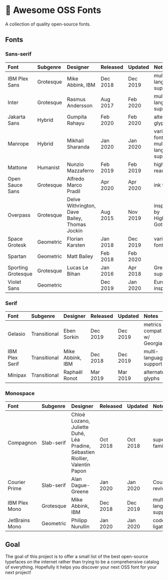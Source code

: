 # 📓 Awesome OSS Fonts

A collection of quality open-source fonts.

## Fonts

### Sans-serif

| Font           | Subgenre  | Designer         | Released | Updated  | Notes                  | Link                    |
|:---------------|:----------|:-----------------|:---------|:---------|:-----------------------|:-----------------------:|
| IBM Plex Sans  | Grotesque | Mike Abbink, IBM | Dec 2018 | Dec 2019 | multi-language support | [GitHub](https://github.com/IBM/plex) |
| Inter          | Grotesque | Rasmus Andersson | Aug 2017 | Feb 2020 | multi-language support | [GitHub](https://github.com/rsms/inter/) |
| Jakarta Sans   | Hybrid    | Gumpita Rahayu   | Feb 2020 | Feb 2020 | alternate glyphs       | [GitHub](https://github.com/tokotype/PlusJakartaSans) |
| Manrope        | Hybrid    | Mikhail Sharanda | Jan 2020 | Jan 2020 | variable font, multi-language support | [Website](https://manropefont.com/)   |
| Mattone        | Humanist  | Nunzio Mazzaferro | Feb 2019 | Feb 2019 | highly-readable | [Website](http://collletttivo.it/) |
| Open Sauce Sans | Grotesque | Alfredo Marco Pradil | Apr 2020 | Apr 2020 | ink traps | [GitHub](https://github.com/marcologous/Open-Sauce-Sans) |
| Overpass       | Grotesque | Delve Withrington, Dave Bailey, Thomas Jockin | Aug 2015 | Nov 2019 | inspired by Highway Gothic | [GitHub](https://github.com/RedHatOfficial/Overpass) |
| Space Grotesk  | Geometric | Florian Karsten  | Jan 2018 | Dec 2019 | variable font          | [GitHub](https://github.com/floriankarsten/space-grotesk) |
| Spartan        | Geometric | Matt Bailey      | Feb 2018 | Feb 2020 |                        | [Google Fonts](https://fonts.google.com/specimen/Spartan) |
| Sporting Grotesque | Grotesque | Lucas Le Bihan | Jan 2016 | Apr 2018 | Greek support        | [Website](http://velvetyne.fr/fonts/sporting-grotesque/) |
| Violet Sans    | Geometric |                  | Dec 2019 | Jan 2020 | Eurostile-inspired     | [GitHub](https://github.com/violetoffice/violet_sans) |

### Serif

| Font           | Subgenre     | Designer         | Released | Updated  | Notes                  | Link                  |
|:---------------|:-------------|:-----------------|:---------|:---------|:-----------------------|:---------------------:|
| Gelasio        | Transitional | Eben Sorkin      | Dec 2019 | Dec 2019 | metrics compat w/ Georgia | [GitHub](https://github.com/SorkinType/Gelasio) |
| IBM Plex Serif | Transitional | Mike Abbink, IBM | Dec 2018 | Dec 2019 | multi-language support | [GitHub](https://github.com/IBM/plex) |
| Minipax        | Transitional | Raphaël Ronot    | Mar 2019 | Mar 2019 | alternate glyphs       | [Website](http://velvetyne.fr/fonts/minipax/) |

### Monospace

| Font           | Subgenre   | Designer         | Released | Updated  | Notes                  | Link                   |
|:---------------|:-----------|:-----------------|:---------|:---------|:-----------------------|:----------------------:|
| Compagnon      | Slab-serif | Chloé Lozano, Juliette Duhé, Léa Pradine, Sébastien Riollier, Valentin Papon | Oct 2018 | Oct 2018 | super family | [Website](http://velvetyne.fr/fonts/compagnon/) |
| Courier Prime  | Slab-serif | Alan Dague-Greene | Jan 2020 | Jan 2020 | Courier revival        | [Google Fonts](https://fonts.google.com/specimen/Courier+Prime) |
| IBM Plex Mono  | Grotesque  | Mike Abbink, IBM  | Dec 2018 | Dec 2019 | multi-language support | [GitHub](https://github.com/IBM/plex) |
| JetBrains Mono | Geometric  | Philipp Nurullin  | Jan 2020 | Jan 2020 | code ligatures         | [GitHub](https://github.com/JetBrains/JetBrainsMono) |

## Goal

The goal of this project is to offer a small list of the best open-source typefaces on the internet rather than trying to be a comprehensive catalog of everything. Hopefully it helps you discover your next OSS font for your next project!
